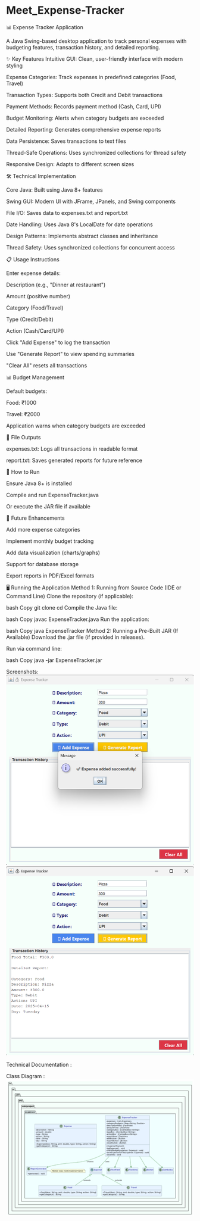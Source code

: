 # Meet_Expense-Tracker
📊 Expense Tracker Application

A Java Swing-based desktop application to track personal expenses with budgeting features, transaction history, and detailed reporting.

✨ Key Features
Intuitive GUI: Clean, user-friendly interface with modern styling

Expense Categories: Track expenses in predefined categories (Food, Travel)

Transaction Types: Supports both Credit and Debit transactions

Payment Methods: Records payment method (Cash, Card, UPI)

Budget Monitoring: Alerts when category budgets are exceeded

Detailed Reporting: Generates comprehensive expense reports

Data Persistence: Saves transactions to text files

Thread-Safe Operations: Uses synchronized collections for thread safety

Responsive Design: Adapts to different screen sizes

🛠️ Technical Implementation

Core Java: Built using Java 8+ features

Swing GUI: Modern UI with JFrame, JPanels, and Swing components

File I/O: Saves data to expenses.txt and report.txt

Date Handling: Uses Java 8's LocalDate for date operations

Design Patterns: Implements abstract classes and inheritance

Thread Safety: Uses synchronized collections for concurrent access

📋 Usage Instructions

Enter expense details:

Description (e.g., "Dinner at restaurant")

Amount (positive number)

Category (Food/Travel)

Type (Credit/Debit)

Action (Cash/Card/UPI)

Click "Add Expense" to log the transaction

Use "Generate Report" to view spending summaries

"Clear All" resets all transactions

📊 Budget Management

Default budgets:

Food: ₹1000

Travel: ₹2000

Application warns when category budgets are exceeded

📁 File Outputs

expenses.txt: Logs all transactions in readable format

report.txt: Saves generated reports for future reference

🚀 How to Run

Ensure Java 8+ is installed

Compile and run ExpenseTracker.java

Or execute the JAR file if available

📝 Future Enhancements

Add more expense categories

Implement monthly budget tracking

Add data visualization (charts/graphs)

Support for database storage

Export reports in PDF/Excel formats

🖥️ Running the Application
Method 1: Running from Source Code (IDE or Command Line)
Clone the repository (if applicable):

bash
Copy
git clone <your-repository-url>
cd <project-folder>
Compile the Java file:

bash
Copy
javac ExpenseTracker.java
Run the application:

bash
Copy
java ExpenseTracker
Method 2: Running a Pre-Built JAR (If Available)
Download the .jar file (if provided in releases).

Run via command line:

bash
Copy
java -jar ExpenseTracker.jar

 Screenshots: 
![image alt](https://github.com/mkpateladit/Meet_Expense-Tracker/blob/main/Screenshot%202025-04-15%20220411.png?raw=true)
![image alt](https://github.com/mkpateladit/Meet_Expense-Tracker/blob/main/Screenshot%202025-04-15%20220436.png?raw=true)

 Technical Documentation :

 Class Diagram :
 ![image alt](https://github.com/mkpateladit/Meet_Expense-Tracker/blob/main/Screenshot%202025-04-13%20101528.png?raw=true)
 
